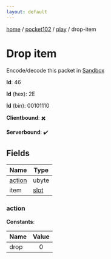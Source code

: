 ```yaml
---
layout: default
---
```


[home](/)  /  [pocket102](/protocol/pocket102)  /  [play](/protocol/pocket102/play)  /  drop-item

# Drop item

Encode/decode this packet in [Sandbox](../../../sandbox/pocket102#play.drop_item)

**Id**: 46

**Id** (hex): 2E

**Id** (bin): 00101110

**Clientbound**: ✖️

**Serverbound**: ✔️

## Fields

Name | Type
---|---
[action](#action) | ubyte
item | [slot](/protocol/pocket102/types/slot)

### action

**Constants**:

Name | Value
---|:---:
drop | 0
